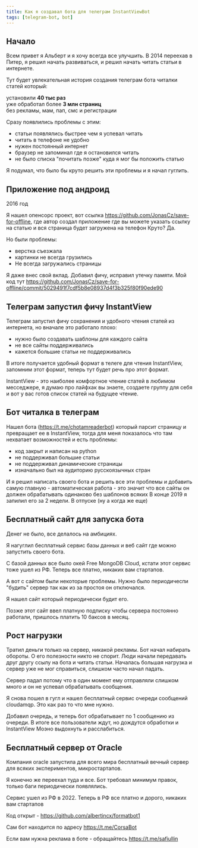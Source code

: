 ```yaml
---
title: Как я создавал бота для телеграм InstantViewBot
tags: [telegram-bot, bot]
---
```


## Начало
Всем привет я Альберт и я хочу всегда все улучшить.
В 2014 переехав в Питер, я решил начать развиваться, и решил начать читать статьи в интернете.

Тут будет увлекательная история создания телеграм бота читалки статей который:

установили **40 тыс раз** \
уже обработал более **3 млн страниц** \
без рекламы, мам, пап, смс и регистрации

<!-- more -->
Сразу появлились проблемы с этим:
- статьи появлялись быстрее чем я успевал читать
- читать в телефоне не удобно
- нужен постоянный интернет
- браузер не запоминал где я остановился читать
- не было списка "почитать позже" куда я мог бы положить статью

Я подумал, что было бы круто решить эти проблемы и я начал гуглить.

## Приложение под андроид
2016 год

Я нашел опенсорс проект, вот ссылка https://github.com/JonasCz/save-for-offline, где автор создал приложение где вы можете указать ссылку на статью и вся страница будет загружена на телефон
Круто? Да.

Но были проблемы:
- верстка съезжала
- картинки не всегда грузились
- Не всегда загружались страницы

Я даже внес свой вклад. 
Добавил фичу, исправил утечку памяти. Мой код тут https://github.com/JonasCz/save-for-offline/commit/5029491f7cdf5b8e08937d4f3b325f80f90ede90

## Телеграм запустил фичу InstantView
Телеграм запустил фичу сохранения и удобного чтения статей из интернета, но вначале это работало плохо:
- нужно было создавать шаблоны для каждого сайта
- не все сайты поддерживались
- кажется большие статьи не поддерживались

В итоге получается удобный формат в телеге для чтения InstantView, запомним этот формат, теперь тут будет речь про этот формат. 

InstantView - это наиболее комфортное чтение статей в любимом месседжере, я думаю про лайфхак вы знаете, создаете группу для себя и вот у вас готов список статей на будущее чтение.

## Бот читалка в телеграм
Нашел бота (https://t.me/chotamreaderbot) который парсит страницу и превращает ее в InstantView, тогда для меня показалось что там нехватает возможностей и есть проблемы:
- код закрыт и написан на python
- не поддерживал большие статьи
- не поддерживал динамические страницы
- изначально был на аудиторию русскоязычных стран

И я решил написать своего бота и решить все эти проблемы и добавить самую главную - автоматическая работа - это значит что все сайты он должен обрабатывать одинаково без шаблонов всяких
В конце 2019 я запилил его за 2 недели. В отпуске (ну а когда же еще)

## Бесплатный сайт для запуска бота
Денег не было, все делалось на амбициях. 

Я нагуглил бесплатный сервис базы данных и веб сайт где можно запустить своего бота.

С базой данных все было окей Free MongoDB Cloud, кстати этот сервис тоже ушел из РФ. Теперь все платно, никаких вам стартапов.

А вот с сайтом были некоторые проблемы. Нужно было периодичеспи "будить" сервер так как из за простоя он отключался.

Я нашел сайт который периодически будит его.

Позже этот сайт ввел платную подписку чтобы сервера постоянно работали, пришлось платить 10 баксов в месяц.

## Рост нагрузки
Тратил деньги только на сервер, никакой рекламы. Бот начал набирать обороты. О его полезности никто не спорит. Люди начали передавать друг другу ссылу на бота и читать статьи. Началась большая нагрузка и сервер уже не мог справиться, слишком часто начал падать.

Сервер падал потому что в один момент ему отправляли слишком много и он не успевал обрабатывать сообщения.

Я снова пошел в гугл и нашел бесплатный сервис очереди сообщений cloudamqp. Это как раз то что мне нужно.

Добавил очередь, и теперь бот обрабатывает по 1 сообщению из очереди. В итоге все пользователи ждут, но дождутся обработки и InstantView
Моэно выдохнуть и расслабиться.

## Бесплатный сервер от Oracle

Компания oracle запустила для всего мира бесплатный вечный сервер для всяких экспериментов, микростартапов. 

Я конечно же переехал туда и все. Бот требовал минимум правок, только баги периодически появлялись.

Сервис ушел из РФ в 2022. Теперь в РФ все платно и дорого, никаких вам стартапов

Код открыт - https://github.com/albertincx/formatbot1

Сам бот находится по адресу https://t.me/CorsaBot

Если вам нужна реклама в боте - обращайтесь https://t.me/safiullin
